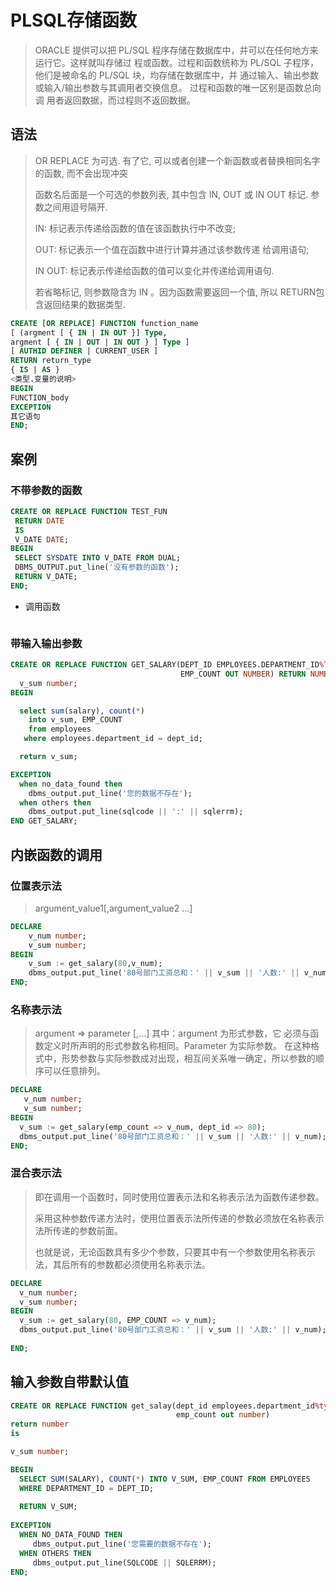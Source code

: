 # PLSQL存储函数

> ORACLE  提供可以把 PL/SQL  程序存储在数据库中，并可以在任何地方来运行它。这样就叫存储过
> 程或函数。过程和函数统称为 PL/SQL 子程序，他们是被命名的 PL/SQL 块，均存储在数据库中，并
> 通过输入、输出参数或输入/输出参数与其调用者交换信息。 过程和函数的唯一区别是函数总向调
> 用者返回数据，而过程则不返回数据。

## 语法

> OR REPLACE 为可选. 有了它, 可以或者创建一个新函数或者替换相同名字的函数, 而不会出现冲突
>
> 函数名后面是一个可选的参数列表, 其中包含 IN, OUT 或 IN OUT 标记. 参数之间用逗号隔开.
>
> IN:  标记表示传递给函数的值在该函数执行中不改变;
>
> OUT: 标记表示一个值在函数中进行计算并通过该参数传递 给调用语句;
>
> IN OUT:  标记表示传递给函数的值可以变化并传递给调用语句.
>
> 若省略标记,  则参数隐含为 IN 。因为函数需要返回一个值, 所以 RETURN包含返回结果的数据类型.


```sql
CREATE [OR REPLACE] FUNCTION function_name
[ (argment [ { IN | IN OUT }] Type,
argment [ { IN | OUT | IN OUT } ] Type ]
[ AUTHID DEFINER | CURRENT_USER ]
RETURN return_type
{ IS | AS }
<类型.变量的说明>
BEGIN
FUNCTION_body
EXCEPTION
其它语句
END;
```

## 案例

### 不带参数的函数

```sql
CREATE OR REPLACE FUNCTION TEST_FUN
 RETURN DATE
 IS
 V_DATE DATE;
BEGIN
 SELECT SYSDATE INTO V_DATE FROM DUAL;
 DBMS_OUTPUT.put_line('没有参数的函数');
 RETURN V_DATE;
END;
```

* 调用函数

```sql

```


### 带输入输出参数

```sql
CREATE OR REPLACE FUNCTION GET_SALARY(DEPT_ID EMPLOYEES.DEPARTMENT_ID%TYPE,
                                      EMP_COUNT OUT NUMBER) RETURN NUMBER IS
  v_sum number;
BEGIN

  select sum(salary), count(*)
    into v_sum, EMP_COUNT
    from employees
   where employees.department_id = dept_id;

  return v_sum;

EXCEPTION
  when no_data_found then
    dbms_output.put_line('您的数据不存在');
  when others then
    dbms_output.put_line(sqlcode || ':' || sqlerrm);
END GET_SALARY;

```


## 内嵌函数的调用

### 位置表示法

> argument_value1[,argument_value2 …]

```sql
DECLARE
    v_num number;
    v_sum number;
BEGIN
    v_sum := get_salary(80,v_num);
    dbms_output.put_line('80号部门工资总和：' || v_sum || '人数:' || v_num);   
END;
```

### 名称表示法

> argument => parameter [,…]
> 其中：argument 为形式参数，它 必须与函数定义时所声明的形式参数名称相同。Parameter 为实际参数。
> 在这种格式中，形势参数与实际参数成对出现，相互间关系唯一确定，所以参数的顺序可以任意排列。

```sql
DECLARE
   v_num number;
   v_sum number;
BEGIN
  v_sum := get_salary(emp_count => v_num, dept_id => 80);
  dbms_output.put_line('80号部门工资总和：' || v_sum || '人数:' || v_num);   
END;
```

### 混合表示法

> 即在调用一个函数时，同时使用位置表示法和名称表示法为函数传递参数。
>
> 采用这种参数传递方法时，使用位置表示法所传递的参数必须放在名称表示法所传递的参数前面。
>
> 也就是说，无论函数具有多少个参数，只要其中有一个参数使用名称表示法，其后所有的参数都必须使用名称表示法。

```sql
DECLARE
  v_num number;
  v_sum number;
BEGIN
  v_sum := get_salary(80, EMP_COUNT => v_num);
  dbms_output.put_line('80号部门工资总和：' || v_sum || '人数:' || v_num);   
  
END;
```

## 输入参数自带默认值

```sql
CREATE OR REPLACE FUNCTION get_salay(dept_id employees.department_id%type default 50,
                                     emp_count out number)
return number
is

v_sum number;

BEGIN
  SELECT SUM(SALARY), COUNT(*) INTO V_SUM, EMP_COUNT FROM EMPLOYEES
  WHERE DEPARTMENT_ID = DEPT_ID;
  
  RETURN V_SUM;
  
EXCEPTION
  WHEN NO_DATA_FOUND THEN
     dbms_output.put_line('您需要的数据不存在');   
  WHEN OTHERS THEN
     dbms_output.put_line(SQLCODE || SQLERRM);   
END;
```
